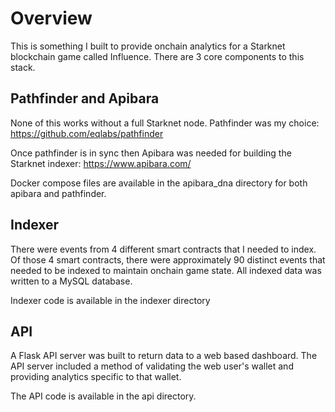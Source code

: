 # Overview

This is something I built to provide onchain analytics for a Starknet blockchain game called Influence. There are 3 core components to this stack.

## Pathfinder and Apibara
None of this works without a full Starknet node. Pathfinder was my choice: https://github.com/eqlabs/pathfinder

Once pathfinder is in sync then Apibara was needed for building the Starknet indexer: https://www.apibara.com/

Docker compose files are available in the apibara_dna directory for both apibara and pathfinder.

## Indexer
There were events from 4 different smart contracts that I needed to index. Of those 4 smart contracts, there were approximately 90 distinct events that needed to be indexed to maintain onchain game state. All indexed data was written to a MySQL database.

Indexer code is available in the indexer directory

## API
A Flask API server was built to return data to a web based dashboard. The API server included a method of validating the web user's wallet and providing analytics specific to that wallet.

The API code is available in the api directory.
